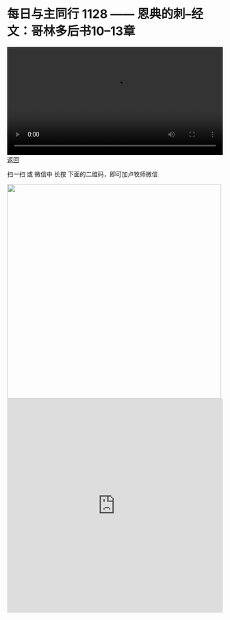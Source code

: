 # 每日与主同行 1128 —— 恩典的刺–经文：哥林多后书10–13章

<video width='100%' controls src='https://go2024.simai.life/api?redirect=https://r2.savefamily.net/@pastorpaulqiankunlu618/WM5Dh20KM2c.mp4?metric=PastorLu%26keyword=webpage%26type=video%26bot=26%26to=webpage'></video>
<a href='../daily.html'> 返回 </a>
<p>扫一扫 或 微信中 长按 下面的二维码，即可加卢牧师微信</p>
<img src='https://r2.savefamily.net/OVagt1.JPG' width='500px' />



<iframe width="100%" height="500" src="https://www.youtube.com/embed/WM5Dh20KM2c?si=zz5OCgHQvyW71w8c&amp;controls=0" title="YouTube video player" frameborder="0" allow="accelerometer; autoplay; clipboard-write; encrypted-media; gyroscope; picture-in-picture; web-share" referrerpolicy="strict-origin-when-cross-origin" allowfullscreen></iframe>